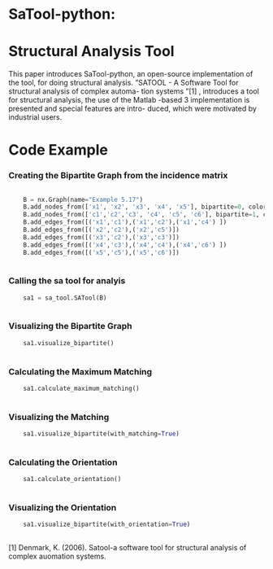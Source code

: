 SaTool-python:
=======
# Structural Analysis Tool 

This paper introduces SaTool-python, an open-source implementation of the
tool, for doing structural analysis.
”SATOOL - A Software Tool for structural analysis of complex automa-
tion systems ”[1] , introduces a tool for structural analysis, the use of the
Matlab -based 3 implementation is presented and special features are intro-
duced, which were motivated by industrial users.

# Code Example
### Creating the Bipartite Graph from the incidence matrix
```python

    B = nx.Graph(name="Example 5.17")
    B.add_nodes_from(['x1', 'x2', 'x3', 'x4', 'x5'], bipartite=0, color='r') # Add the node attribute "bipartite"
    B.add_nodes_from(['c1','c2','c3', 'c4', 'c5', 'c6'], bipartite=1, color='b')
    B.add_edges_from([('x1','c1'),('x1','c2'),('x1','c4') ])
    B.add_edges_from([('x2','c2'),('x2','c5')])
    B.add_edges_from([('x3','c2'),('x3','c3')])
    B.add_edges_from([('x4','c3'),('x4','c4'),('x4','c6') ])
    B.add_edges_from([('x5','c5'),('x5','c6')])
    
```

### Calling the sa tool for analyis

    
```python
    sa1 = sa_tool.SATool(B)
    
```
### Visualizing the Bipartite Graph 
```python
    sa1.visualize_bipartite()
    
```
### Calculating the Maximum Matching
```python
    sa1.calculate_maximum_matching()
    
```
### Visualizing the Matching 
```python
    sa1.visualize_bipartite(with_matching=True)
    
```
### Calculating the Orientation
```python
    sa1.calculate_orientation()
    
```
### Visualizing the Orientation
```python
    sa1.visualize_bipartite(with_orientation=True)
    
```

[1] Denmark, K. (2006). Satool-a software tool for structural analysis of complex
auomation systems.

